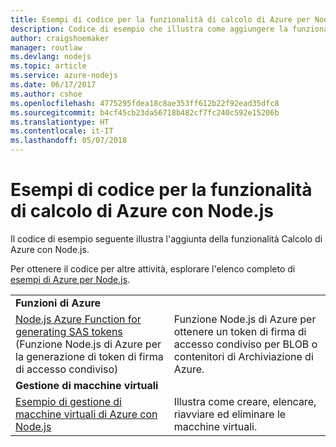 ```yaml
---
title: Esempi di codice per la funzionalità di calcolo di Azure per Node.js
description: Codice di esempio che illustra come aggiungere la funzionalità di calcolo di Azure con Node.js.
author: craigshoemaker
manager: routlaw
ms.devlang: nodejs
ms.topic: article
ms.service: azure-nodejs
ms.date: 06/17/2017
ms.author: cshoe
ms.openlocfilehash: 4775295fdea18c8ae353ff612b22f92ead35dfc8
ms.sourcegitcommit: b4cf45cb23da56718b482cf7fc240c592e15206b
ms.translationtype: HT
ms.contentlocale: it-IT
ms.lasthandoff: 05/07/2018
---
```

# <a name="azure-compute-with-nodejs-code-samples"></a>Esempi di codice per la funzionalità di calcolo di Azure con Node.js

Il codice di esempio seguente illustra l'aggiunta della funzionalità Calcolo di Azure con Node.js.

Per ottenere il codice per altre attività, esplorare l'elenco completo di [esempi di Azure per Node.js](https://azure.microsoft.com/resources/samples/?term=nodejs).

| | |
|---|---|
| **Funzioni di Azure** ||
| [Node.js Azure Function for generating SAS tokens](https://azure.microsoft.com/resources/samples/functions-node-sas-token/) (Funzione Node.js di Azure per la generazione di token di firma di accesso condiviso) | Funzione Node.js di Azure per ottenere un token di firma di accesso condiviso per BLOB o contenitori di Archiviazione di Azure. |
| **Gestione di macchine virtuali** ||
| [Esempio di gestione di macchine virtuali di Azure con Node.js](https://github.com/Azure-Samples/compute-node-manage-vm) | Illustra come creare, elencare, riavviare ed eliminare le macchine virtuali. |